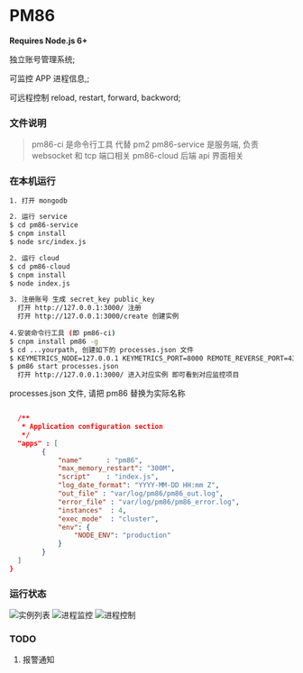 # PM86

**Requires Node.js 6+**

独立账号管理系统;

可监控 APP 进程信息,;

可远程控制 reload, restart, forward, backword;

### 文件说明
> pm86-ci 是命令行工具 代替 pm2
> pm86-service 是服务端, 负责 websocket 和 tcp 端口相关
> pm86-cloud 后端 api 界面相关


### 在本机运行
``` bash
1. 打开 mongodb

2. 运行 service
$ cd pm86-service
$ cnpm install
$ node src/index.js

2. 运行 cloud
$ cd pm86-cloud
$ cnpm install
$ node index.js

3. 注册账号 生成 secret_key public_key
  打开 http://127.0.0.1:3000/ 注册
  打开 http://127.0.0.1:3000/create 创建实例
  
4.安装命令行工具 (即 pm86-ci)
$ cnpm install pm86 -g
$ cd ...yourpath, 创建如下的 processes.json 文件
$ KEYMETRICS_NODE=127.0.0.1 KEYMETRICS_PORT=8000 REMOTE_REVERSE_PORT=43554  REMOTE_PORT=41624 pm86 interact secret_key public_key
$ pm86 start processes.json
  打开 http://127.0.0.1:3000/ 进入对应实例 即可看到对应监控项目
```


processes.json 文件, 请把 pm86 替换为实际名称
``` json

  /**
   * Application configuration section
   */
  "apps" : [
        {
            "name"      : "pm86",
            "max_memory_restart": "300M",
            "script"    : "index.js",
            "log_date_format": "YYYY-MM-DD HH:mm Z",
            "out_file" : "var/log/pm86/pm86_out.log",
            "error_file" : "var/log/pm86/pm86_error.log",
            "instances"  : 4,
            "exec_mode"  : "cluster",
            "env": {
                "NODE_ENV": "production"
            }
        }
  ]
}

```
### 运行状态
![实例列表](http://ww3.sinaimg.cn/large/006tNc79jw1fcq0qjpvjlj31400hhdhd.jpg)
![进程监控](http://ww2.sinaimg.cn/large/006tNc79jw1fcq0rlo0vaj312c0jugof.jpg)
![进程控制](http://ww4.sinaimg.cn/large/006tNc79jw1fcq0rw8syej310o0kiq4z.jpg)
### TODO
1. 报警通知



